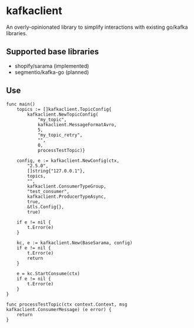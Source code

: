 # kafkaclient

An overly-opinionated library to simplify interactions with existing go/kafka libraries.

## Supported base libraries

- shopify/sarama (implemented)
- segmentio/kafka-go (planned)

## Use

```
func main()
    topics := []kafkaclient.TopicConfig{
		kafkaclient.NewTopicConfig(
			"my_topic", 
            kafkaclient.MessageFormatAvro,
			5, 
            "my_topic_retry",
			"", 
            0, 
            processTestTopic)}

	config, e := kafkaclient.NewConfig(ctx, 
        "2.5.0", 
        []string{"127.0.0.1"}, 
        topics, 
        "", 
        kafkaclient.ConsumerTypeGroup,
		"test_consumer", 
        kafkaclient.ProducerTypeAsync, 
        true, 
        &tls.Config{}, 
        true)

	if e != nil {
		t.Error(e)
	}

	kc, e := kafkaclient.New(BaseSarama, config)
	if e != nil {
		t.Error(e)
		return
	}

	e = kc.StartConsume(ctx)
	if e != nil {
		t.Error(e)
	}
}

func processTestTopic(ctx context.Context, msg kafkaclient.ConsumerMessage) (e error) {
	return
}
```